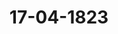 ---  
schema: default  
title: 17-04-1823  
organization: Team Charlie  
notes: "<p>Description</p><p>Neunte Sitzung

Geschehen, Frankfurt den 17. April 1823.

In Gegenwart

g'ller in der achten Sitzung Anwesenden;

wieder hinzugekommen war,

von Seiten Preussens: der Königliche wirkliche geheime Staats= und Cabinetsminister,

Herr Graf von der Goltz.</p><p>§.60</p><p>Erwiederung der hohen Bundesversammlung auf das Schreiben des Kai

serlich=Königlichen Staatsministers, Herrn Grafen von Buol=

Schauenstein.

(8. Sitz. §. 53 d. J.)

Der Kaiserlich=Königliche präsidirende Gesandte, Herr Freiherr von

Münch=Bellinghausen, verliest den Entwurf einer von ihm in Auftrag der hohen

Bundesversammlung an den Kaiserlich=Königlichen Staatsminister, Herrn Grafen von Buol=

Schauenstein, zu erlassenden Antwort, als Erwiederung auf dessen Abschiedsschreiben vom

10. dieses Monats.

Der Entwurf wurde verlesen, und von sämmtlichen Gesandtschaften genehmigt,

wie folgt:

Die hohe Bundesversammlung hat mit dem aufrichtigsten Bedauern Euere Excellenz

aus ihrer Mitte scheiden gesehen und mich beauftragt, Hochdenselben, in Erwiederung auf

das verehrliche Schreiben vom 10. dieses Monats, mit diesen Gefühlen zugleich den hoch=

verdienten Dank für das, seit ihrer Eröffnung bewiesene, unermüdete und rühmliche Bestre=

ben auszudrücken, womit Euere Excellenz ihre Berathungen und Verhandlungen, zum allge=

meinen Besten, dem erhabenen Zwecke des Bundes gemäß, geleitet und Sich dadurch um

deren Erfolg unmisikennbare Verdienste erworben haben.

Die ganz eigene Sorgfalt, welche Euere Excellenz der Würde und dem Ansehen dieser

hohen Versammlung bei ihrer Constituirung widmeten, und das Gedeihen mehrerer orga=

Protok. d. d. Bundesvers. XV. Bb.nischer Gesetze und Einrichtungen, zur näheren Begründung und Ausbildung der Bundes=

verhältnisse, unter Euerer Excellenz Vorsitze und thätigen Theilnahme, sind bleibende Denk=

male Jhrer Wirksamkeit, und begründen die gerechtesten Ansprüche auf das in den Annalen

der Versammlung fortlebende Andenken an ihren ersten Präsivirenden. rc. rc.</p><p>§.61</p><p>Reichskammergerichts=Archiv zu Wetzlar, auch reichskammergerichtliche

Sustentations=Angelegenheiten.

(9. Sitz. §. 77 v. J. 1822. — 5. Sitz. §. 37 v. J. 1823.)

Präsidium: legt ein Schreiben der zu dem Reichskammergerichts=Archive zu Wetz=

lar verordneten Commission, d. d. Wetzlar den 17. März laufenden Jahres, vor, und trägt

darauf an, dieses Schreiben, sammt den mit demselben eingekommenen Acten, der betreffen=

den Bundestags=Commission zuzustellen, diese letztere Commission selbst aber, nachdem zwei

Mitglieder derselben abgegangen seyen, auf herkömmliche Art zu ergänzen.

Sämmtliche Gesandtschaften waren damit einverstanden, — es wurde demnach

zur Wahl geschritten, und diese fiel auf die Herren Bundestagsgesandten,

Freiherrn von Münch, und

Freiherrn von Gruben;

daher

Beschluß:

daß der von Wetzlar eingelangte Bericht der durch den Hinzutritt der Herren Bun=

destagsgesandten, Freiherrn von Münch und Freiherrn von Gruben, ergänzten Bun=

destags=Commission zum weitern Vortrage zuzustellen sey.</p><p>§.62</p><p>Reclamationen der Pensionirten des vormaligen Erjesuiten= und Schul

fonds zu Mainz und einiger andern dasigen Beneficiaten, um Ge=

währung ihrer Pensionsraten.

(4. Sitz. §. 26 b. J.)

Preussen. Der Königlich=Preussische Hof hat die an ihn gerichteten Pensionsan=

sprüche einiger Pensionärs des vormaligen Kurmainzischen Exjesuiten- und Schulfonds

so weit sich dieselben auf ein zu Heiligenstadt belegen gewesenes Activum gründen, schon

ihm Jahre 1819, wie in der 32. Sitzung desselben Jahres diesseits angezeigt worden, nach

dem Maaße seiner ihm unmittelbar obliegenden Verbindlichkeit dadurch vollständig befriedigt,

daß den Reclamanten der Betrag der auf jenes Capital repartirten Pensionsraten für das

Vergangene, bis zum ersten Semester 1819 einschließlich, mit 757 Fl. 40 Kr. 1 ½ Pf. bewilligt und angewiesen, auch wegen künftiger Zahlung an die noch lebenden Jnteressenten Fürsorge

getroffen worden ist.

Die solcher Gestalt erfüllte Zahlungsverbindlichkeit beruht auf der diesseits wirklich statt

gehabten und noch statt findenden Benutzung des gedachten Heiligenstädter Exjesuiten=

Fonds. Es leidet mithin keinen Zweifel, daß dem Königlich=Preussischen Fisco, weil

derselbe dieß Capital während der Dauer des Zeitraumes vom 1. November 1806 bis zum

1. December 1813 nicht genutzt hat, auch keine unmittelbare Verpflichtung zur Nachzahlung

derjenigen Pensionsraten obliegt, welche während des nämlichen Zeitraumes rückständig ge=

blieben sind. Die Berichtigung dieser Rückstände macht vielmehr lediglich einen Gegenstand

der Regulirung des Schuldenwesens und der Centralverhältnisse des ehemaligen Königreichs

Westphalen aus. Nur die von den hierbei betheiligten Staaten über die Behandlung von

Ansprüchen auf Pensionsrückstände aus der Zeit des Königreichs Westphalen im Allgemeinen

festzustellenden Grundsätze können daher auch über die fraglichen Ansprüche definitiv ent=

scheiden. Die erwähnten Pensionärs werden dieß demnach abzuwarten haben.

Wollte man ihnen, aus Rücksichten der Milde, vorläufige Zahlung ausnahmsweise be

willigen; so würde solches unfehlbar vielfache anderweitige Ansprüche auf ähnliche Begün

stigungen, und da deren gleichmäsige Befriedigung unthunlich wäre, nur vergebliche Hoff

nungen aufregen. Eine solche vorläufige Zahlung kann daher, unter den angefuhrten Um

ständen, von Seiten des Königlich=Preussischen Hofes um so weniger statt finden, als der

ganze Betrag der reclamirten Rückstände bei Regulirung des Schuldenwesens und der Cen=

tralverhältnisse des Königreichs Westphalen niemals Preussen allein zur Last fallen kann.

Hiernach ist der Bevollmächtigte der Reclamanten, Finanz=Registrator Hoffmann

zu Aschaffenburg, auf eine Vorstellung, worin er die Zahlung jener Rückstände bei dem

Königlichen Staatsministerio unmittelbar nachgesucht hatte, von demselben bereits mit dem

geeigneten Bescheide versehen worden.

Hierauf wurde

beschlossen:

die Erklärungen von Preussen und Kurhessen (4. Sitz. §. 26 d. J.) an die Reclamations=

Commission abzugeben.</p><p>§.63</p><p>Forderungen verschiedener Staatsgläubiger an den ehemaligen Kurstaat

Mainz und die jetzigen Besitzer ehemaliger Kurmainzischer Lan=

deötheile.

(3. Sitz. §. 23 v. J. 1823.

Baden. Jn der 14. Sitzung vom 5. April 1821 erstattete der Herzoglich=Holstein=

Oldenburgische, Anhalt= und Fürstlich=Schwarzburgische Bundestagsgesandte, Herr von

Berg, Vortrag über die Forderungen verschiedener Staatsgläubiger an den ehemaligen

Kurstaat Mainz und die jetzigen Besitzer ehemaliger Kurmainzischer Landeotheile, worauf

beschlossen wurde: ' daß die Herren Gesandten von Baiern, Würtemberg, Grosherzogthum

Hessen, Nassau und der freien Stadt Frankfurt ersucht werden, sich bei ihren Regierungen

num Unterstützung der in der commissarischen Darstellung über die vier Puncte in Vorschlag

agebrachten Einleitung, insbesondere aber dahin zu verwenden, daß dir erwähnten betheiligten

Regierungen durch Revollmächtigte der Commission die erforderlichen Aufklärungen und

eihre Aeusserungen über diese Gegenstände dergestalt abgeben, damit die gütliche Vereinigung

ederselben, in deren Entstehung aber die rechtliche Erledigung der Sachen und die endliche

Befriedigung der Gläubiger bewirk werden können.

Ungeachtet nun Baden unter den Betheiligten sich nicht aufgeführt findet, so glaubt

es dennoch, als dermaliger Besitzer einiger Theile des vormaligen Kurstaats Mainz, seine

Erklärung über diesen Gegenstand, insbesondere über die Forderungen mit Special-Hypothek

auf die Rente Lohneck und den Zoll Pilzbach, gleichfalls abgeben zu müssen.

Die Streitfrage, worauf es hierbei ankommt, wurde von dem Herrn Referenten selbst

dahin aufgestellt: Haben die reclamirenden Gläubiger ihre Special-Hypothek auf der linken

Rheinseite, und ist also Frankreich ihr Schuldner geworden?

Großherzoglich-Badischer Seits ist man nun der Ansicht, daß die hier in Frage

stehenden Schulden, wie auch der Pariser Staatsvertrag von 1810 ausdrücklich besagt,

schon ursprünglich und nach dem strengen Rechte von dem Mainzer Ausgleichungscongresse

zu Frankfurt nicht hätten an Frankreich verwiesen werden können.

Hiervon ausgehend, hat auch die Großherzogliche Regierung den erwähnten Staats-

vertrag anerkannt, und dem gemäß bereits seit dem Jahre 1811 jenen Antheil an diesen

Schulden übernommen, der die, in den diesseitigen Besitz gekommenen, ehemals Mainzer

Kammer- und Steuergefälle, im Verhältniß zu den sämmtlichen übrigen auf der rechten

Rheinseite gelegenen vergleichen Gefälle, trifft.

Nur die diesseitige Nate an der Mainzer Pfandamtsforderung konnte von der Groß-

herzöglichen Regierung damals, wegen Mangel der erforderlichen Aufklärungen, nicht über-

nommen werden, und auch dermalen noch muß sich die Gesandtschaft, wegen verschiedener

noch nicht vollständig darüber eingezogener Erkundigungen, weitere Erklärung über diesen

Gegenstand vorbehalten.

Ebe und bevor aber die oben erwähnte Streitfrage ihre endliche Erledigung erhalten

haben wird, und ehe man demnach weiß, ob Rassau und die übrigen am Pariser Vertrage

vom Jahre 1310 nicht theilnehmenden Mainzer Kurstaats-Theilhaber die auf ihre Mainzer

Kammer- und Steuer-Revenuen fallenden Schulernantheile, wie man diesseits glaubt,

auch wirklich zu übernehmen verbunden oder entschlossen sind, läßt sich von einem Zusam=

mentritte von Bevollmächtigten zur Liquidation und Nepartition dieser Schulden durchaus

kein Resultat erwarten. Die Liquivation derselben ist übrigens, unter Zugrundelegung der

darüber in Aschaffenburg vorhandenen einzelnen Schuldenacten und der Mainzer Kammer=

und Kriegszahlamts=Rechnungen, in welchen sie Posten für Posten eingetragen sind, ein

so leichtes und einfaches Geschäft, daß die Commission damit wohl in zwei bis drei Tagen

vollständig zu Ende kommen würde.

Noch weniger mühsam aber ist die Repartition dieser Schulden unter die verschiedenen

Kurstaats=Theilhaber, da die resp. Mainzer Steuer= und Kammer=Revenüen=Etats, und

folglich der für diese Schulden gesetzlich vorgeschriebene Repartitionsmaasstab, schon längst

gefertigt, von allen Seiten förmlich anerkannt und früher durch den Frankfurter Ausglei

chungscongreß für eine weit größere Masse von Mainzer Kammer= und Steuer=Schulden,

unter allseitiger Genehmigung, in Anwendung gebracht worden ist.

Von Entscheidung der Vorfrage, ob die Schuldraten, welche nach dem bereits ausge=

mittelten Maasstabe auf jene Landestheile fallen, deren dermalige Besitzer dem Pariser Ver=

trage von 1810 nicht beigetreten sind, jetzt von diesen dennoch, oder ob sie — als auf Frank=

reich haftend geblieben — nunmehr von denjenigen Deutschen Regierungen übernommen werden

müssen, welche in dem Besitze der Mainzer Landestheile auf der linken Rheinseite sich be=

finden, und hinsichtlich ihrer jetzt in Frankreichs Stelle und Verbindlichkeit getreten sind

hängt ferner auch die Anerkennung und Uebernahme der Forderung der Krone Preussen

von 18,200 Fl. für die Universität Erfurt, so wie verschiedene andere ähnliche, einzig und

allein ab.

Nicht zu verkennen ist, daß, wenn diese Corporations= und Stiftungs=Forderungen

nach ihrer Hypothek und zufolge des Lüneviller Friedens, wie von dem Herzogthume

Nassau behauptet wird, zu übernehmen gewesen seyn würden, dieselben auch, nach §. 37

des Reichsdeputations=Hauptschlusses von 1803, an Frankreich heimgefallen und somit in

dessen Händen Nechte und Verbindlichkeit consolidirt gewesen seyn würden.

Die solcher Gestalt längst vor dem Pariser Staatsvertrage von 1810 erloschenen Ver=

bindlichkeiten hätten demnach auch später nicht mehr ins Leben gerufen werden können.

Wenn nun hiernach die Entscheidung der mehrerwähnten Streitfrage bei der Repar=

tition und selbst bei der Liquidation einzelner nicht unbeträchtlicher Forderungen präjudiciell

ist, so sieht sich die Großherzogliche Regierung zu der wiederholten Erklärung veranlaßt

daß sie sich vor Erledigung derselben von dem Zusammentritt einer eigenen Commission

kein Resultat versprechen kann.Demnach ist sie auch des Dafürhaltens, daß die hohe Bundesversammlung zuvörderst

einzig und allein ihre Bemühung darauf zu richten haben möchte, die Entscheidung der

streitig gewordenen Vorfrage herbeizuführen.

Diese Erklärung wurde an die betreffende Commission verwiesen.</p><p>§.64</p><p>Besoldungs= und Pensions=Rückstände der zum vormaligen Kaiserlichen

und Reichskammergerichte gehörigen Personen betreffend.

(5. Sitz. §. 37 d. J.)

Baden. Die hohe Bundesversammlung hat beschlossen, über den ihr in der 25. Sitzung

vom 15. Juli 1822, in Betreff der Besoldungs= und Pensions=Rückstände der zum vor=

maligen Kaiserlichen und Reichskammergerichte gehörigen Personen, erstatteten Commis=

sionsbericht, die Jnstructionen der Höfe einzuholen.

Die Großherzogliche Gesandtschaft hat nicht ermangelt, diesem Beschlusse nachzukommen,

und sie sieht sich nunmehr ermächtigt, Namens ihres höchsten Hofes folgende Erklärung

abzugeben.

Jn dem erwähnten Commissionsberichte, Seite 769, ist das Großherzogthum Baden

unter denjenigen Bundesstaaten aufgeführt, welche gar keine oder nicht nennenswerthe Rück=

stände an Kammerzielern bis 31. December 1816 haben, und Seite 770 wird hinzugefügt,

daß, wenn dasselbe von allen Staaten geschehen wäre, die besoldeten Cameralen schon 1813

gar keinen Rückstand gehabt haben, seitdem aber keine vollen Kammerzieler zu deren Be=

friedigung erforderlich gewesen seyn würden.

Nach der eben daselbst gestellten Berechnung hätte sich dem zufolge am Ende des

Jahres 1816 ein Ueberschuß von 94,436 Rthlr. 45 3 Kr. ergeben, der zur Restitution an

die Contribuenten vorräthig seyn sollte, und wovon Baden nach dem Beitragsfuße 4,200 Fl.

243 Kr., als zuviel bezahlt, erhalten würde.

Wenn nun die schuldigen Beiträge von vielen der Contribuenten nicht eingiengen,

und dadurch nicht nur der ganze Ueberschuß der Staaten, welche ihre Gesinnungen gegen

die hülfsbedürftigen Reclamanten durch Abführung ihrer Naten bethätigten, absorbirt wurde

sondern sich auch noch ein Zahlungsrückstand von 195,370 Fl. 23 Kr. ergab; so kann die

Großherzogliche Regierung ein solches Resultat zwar bedauern, keineswegs aber vermag sie

einzusehen, wie hieraus irgend eine, wenn auch nur moralische, Verbindlichkeit zu weiteren

Beiträgen für sie abgeleitet werden kann. Unmöglich kann sie sich mit einer Billigkeit

vereinigen, die mit den Rechtsprincipien unverträglich ist; vielmehr theilt sie die bereits

von dem Kaiserlich=Königlich=Oesterreichischen Hofe ausgesprochene Ueberzeugung, daß man

immer noch am sichersten zum Ziele gelangen werde, wenn die hohe Bundesversammlung

dahin wirkte, daß zuerst alle rückständigen Kammerzieler bis zum Jahre 1817, nebst dem

weiter in diesem Jahre ausgeschriebenen Kammerziele, entrichtet, und hieraus die rückständi=

gen Pensionen bezahlt würden.

Sollte sich hierbei eine so grosse Menge von illiquiden und inexigiblen Posten heraus=

stellen, daß ein weiterer Ausschlag erforderlich würde, so ist die Großherzogliche Regierung

bereit, diesen zu leisten, ungeachtet sie nicht glaubt, daß irgend eine dieser Forderungen

verloren seyn könne, da die Kammerzieler als eine Realverbindlichkeit auf den einzelnen

Landestheilen hafteten, und daher beibringlich seyn müssen, so lange als diese bestehen.

Sollten aber einzelne dieser Forderungen deßhalb für inerigibel betrachtet werden wollen,

weil deren Beitragöpflicht zwischen verschiedenen Bundesstaaten streitig ist, so vermag man

Großherzoglich=Badischer Seits dieser Ansicht gleichfalls nicht beizutreten; vielmehr ist man

des Dafürhaltens, daß die hohe Bundesversammlung dafür Sorge zu tragen habe, daß

dieser Streit geschlichtet werde, was aber nicht dadurch geschehen kann, daß die Schuld

ganz oder zum Theil auf diejenigen übertragen werde, welche ihrer Obliegenheit längst ge=

nügt haben.

Die Großherzogliche Regierung glaubt demnach, daß, unter Umgehung der von der

verehrlichen Bundestags=Commission gemachten Vorschläge, mit einer genauen Untersuchung

und Liquidation der Kammerzieler=Rückstände unverzüglich der Anfang zu machen, und daß

sodann den speciellen Vorschlägen zu Beibringung der einzelnen Posten entgegenzusehen seyn

möchte.

Diese Abstimmung wurde an die betreffende Commission abgegeben.</p><p>§.65</p><p>Bitte des ehemaligen Rheinzollschreibers zu Oberlahnstein, Hofge-

richtsraths Beidler, für sich und mehrere Kheinzoll-Pensionisten,

um Auszahlung rückständiger reichsschlußmäsiger Pensionen.

(22. Siz. §. 174 v. 3. 1822.)

Baden. In der 16. Sitzung vom 13. Mai vorigen Jahres, S. 140, wurde beschlossen,

über die Reclamation des ebemaligen Rheinzollschreibers zu Lahnstein, Hofgerichtsraths

Beiöler, für sich und mehrere Rheinzoll-Pensionisten, um Auszahlung rückständiger reichs-

schlußmäsiger Pensionen, das Vermüttlungsverfahren zwischen den betheiligten

Die Gefandtschaft hat nicht ermangelt, hierüber die Befehle ihres höchsten Hofes ein-

zuholen und sieht sich nunmehr in dem Falle, ihr Bedauern darüber auszudrücken, daß sie an

den deßfallsigen Verhandlungen keinen Theil nehmen kann. — Die Großherzogliche Regie-

rung ist indessen fürs erste nicht gesonnen, ihre Weigerung auf den Umstand zu stützen,

daß sie von den Reclamanten überall nicht in Anspruch genommen worden ist, eben so

wenig, als darauf, daß es sich hier in Beziehung auf sie von keiner Forderung handelt,

die zwischen ihr und den übrigen Rheinuferstaaten, als solchen, streitig geworden ist, wor-

aus, vielleicht nicht mit Ungrund, hätte gefolgert werden mögen, daß es nicht in der Absicht

der hohen Bundesversammlung gelegen haben könne, einen Staat, der in keinem solchen

Streite befangen gewesen, aus eigener Autorität zu adcitiren, und ihn dadurch zum Be-

theiligten zu machen; vielmehr glaubt sie, mit Umgehung aller Rechtsgründe, sich auf die

Ungabe beschränken zu müssen, daß sie zu seiner Zeit alle, bis zum 1. December 1802 auf

ihrem Rheinufer angestellt gewesenen und unversorgt gebliebenen, alten Rheinzoll-Beamten,

sowohl die ehemals privativ Badischen als Rheinpfälzischen, übernommen, und mithin sogat

in der Voraussetzung, daß sie als Rheinuferstaat mit Recht in Anspruch genommen werden

könne, Alles geleistet habe, wozu sie nur jemals angehalten zu werden vermag.

Die Gesandtschaft hat übrigens eine ausführlichere Darstellung des ganzen Verhältisses

zu übergeben, welche der verehrlichen Bundestags-Commission mitzutheilen seyn dürfte.

Diese Erklärung, sammt der angezogenen und zugleich überreichten ausführlicheren Dar-

stellung, wurde der betreffenden Vermittlungs-Commission zuzustellen beschlossen.</p><p>§.66</p><p>Forderung des ehemaligen Mainzer Domcapitels an die bei dem aufge

losten Gropherzogthume Frankfurt betheiligten Regierungen.

CI. Sitz. L. 46 E. J.)

Kurhessen. Ueber die Anforderung der Mitglieder des vormaligen Mainzer Dom-

capitels an die bei dem vormaligen Großherzogthume Frankfurt betheiligten Regierungen

ist man Kurhessischer Seits ausser Stande, eine weitere Aufklärung zu geben, als bereits

in den Protokollen der Ausgleichungs-Commission enthalten ist, wo dieser Gegenstand um

deßwillen unerledigt blieb, weil bei deren letzten Zusammentritt die Final-Instructionen der

vorzüglich in Anspruch genommenen Höfe von Wien, Berlin und München noch abgiengen.

Von Seiten Seiner Königlichen Hoheit des Kurfürsten sind die Aeusserungen Höchst-

Ihres Commissarius zum Protokolle der Sitzung vom 4. Juli 1815 vollständig genehmigt

worden. Hiernach dürften Allerhöchstsie wegen des Departements Hanau, welches bekannt-

lich schon vom 1. December 1813 an vom Großherzogthume getrennt wurde, im äussersten

Falle zu concurriren haben:

1) zu den Rückständen der Lahnsteiner Quartalgelder und der Kammerrente bis zum

1. Detember 1813, in so fern der Ertrag der Aschaffenburger Departementalcasse, woraus diese

Beträge zu zahlen waren, in die Centralcasse geflossen seyn sollte,

2) zu dem unbedeutenden Rückstande der Hananischen Sustentations-Rata von 58 Fl.

11 Kr., entweder gemeinschaftlich oder privativ, je nachdem man sich überhaupt wegen der

Schulden - und Ausgabenrückstände über diesen oder jenen Grundsatz vereinigen wird.

Dagegen concerniren die Rückstände der Lahnsteiner Quartalgelder und der Kammer-

Rente, vom 1. Detember 1813 an, Seine Königliche Hoheit eben so wenig, als die Rück-

stände der Post-Recognitionsgelder, welche nicht für Hanau bezahlt wurden, und keine Ein-

nahme der Großherzoglich-Frankfurtischen Central-Staatscasse bildeten, sondern dem Dom-

capitel als Sustentations-Ergänzung überlassen worden waren.

Diese Erklärung wurde an die Reclamations-Commission abgegeben.</p><p>§.67</p><p>Die Vermittlung der Bundesversammlung bei Streitigkeiten der Bun-

desglieder unter sich, und Aufstellung einer wohlgeordneten Aus

tragalinstanz, auch das Austrägalverfahren bitt.

(6. S. §. 41 d. 3.)

Der Gesandte der freien Stadt Frankfurt, Herr Danz, verliest nach

folgenden Vortrag der mit der Revision der Bundestagsbeschlüsse über das

Austrägalverfahren beauftragten Commission — die Frage betreffend:

Wie ist bei der Anwendung des dreissigsten Artikels der Wiener Schlußacte zu ver-

fahren, wenn die Austrägalinstanz, in Ermangelung eines Antrags des einen Theils

gegen den andern Theil, sich, nach der von ihr zu befolgenden Proteßordnung, nicht

ermächtigt halten kann, in contumaciam zu verfügen?

§. 1.

In der Beschwerdesache der Rheinpfälzischen Staatsgläubiger und Besitzer der Partial-

Obligationen Lit. D, die Zahlung der rückständigen Zinsen und verfallenen Capitalien be-

treffend, ist das Königlich-Großbritannisch-Hanndverische Oberappellationsgericht zu Celle

als Austrägalinstanz eingetreten, um über die zwischen dem Großherzogthume Baden und

der Kröne Baiern entstandene Differenz zu entscheiden.

Protok. d. d. Bundesvers. XV. 2d.

Unter dem 4. Februar dieses Jahres hat dieses höchste Gericht an eine hohe Bundes-

versammlung die Gründe berichtet, aus welchen dasselbe die ihm zur Austrägel-Entschei-

dung übertragene Sache nicht innerhalb eines Jahres, von Einreichung des Klageantrags

an gerechnet, habe entscheiden können, und hat hierbei bemerkt:

nandern Theils können wir, nach dem in unserer Protestordnung vorgeschriebenen und

bäher auch hier in Anwendung zu bringenden Verfahren, und nicht für ermächtigt

ehalten, gegen einen der streitenden Theile praejudicia in Vollziehung zu setzen und

ein contumaciam gegen denselben zu verfahren, wenn nicht der andere streitende

Theil besonders darauf anträgt. Letzteres ist nun bis jetzt von den eigentlich

ustreitenden Theilen, wozu wir die Gläubiger nicht rechnen können, nicht

geschehen u.

Mittelst Beschlusses dieser hohen Versammlung, vom 20. Februar dieses Jahres 7, sind

Gründe für hinreichend angenommen, und es ist durch das zweite Glied des Beschlusses

jene

beigefügt worden.

nwäre dieser Gegenstand an die mit der Revision des Austrägalverfahrens beauftragte

aCommission abzugeben, um darauf bei ihren Arbeiten Rücksicht zu nehmen.

Ein in der sechsten Sitzung dieses Jahres, den 13. März , vorgetragenes Beförderungs-

gesuch Frankfürter Inhaber solcher Obligationen, hat dieser hohen Versammlung zu folgen-

dem weiteren Beschluß Veranlassung gegeben:

'daß die mit der Revision des Austrägalverfahrens beauftragte Commission ersucht

werde, dem ihr, vermöge des zweiten membri des Beschlusses vom 20. Februar 1823,

gewordenen Auftrage in der Art zu genügen, daß sie, in möglich- kürzester Frist, be

esondere Vorschläge darüber mache, wie, sowohl für den gegenwärtigen als jeden künf

atigen Fall, das von dem Oberappellationsgerichte zu Celle zur Anzeige gebrachte mög

sliche Hinderniß, in Fallen des 30. Artikels der Wirner Schlußacte, dem Artikel Ull

Num. 8 des Buncerbeschlusses vom 16. Juni 1817 nachzukommen, zu beseitigen seyn

umöchten.

Die Erledigung dieses letzteren verehrlichen Auftrags ist der Gegenstand dieses Vortrags.

S. 2.

Der Artikel 29 der Wirner Schlußacie begreift den Fall, wenn das Subject des

schuldenden, oder dafür geachteten Theils unbestritten ist; der Artikel 30 hingegen den Fall,

wenn eben diesed zweifelhaft und bestritten ist: dorten ist eine Vorfrage gar nicht vorhan-

)Dritte Sitz. Prot. 9. 22.

ee) Prot. §. 11.

den; hier muß darüber rechtlich erkannt werden. Die Bundesversammlung soll die recht-

liche Entscheidung dieser streitigen Vorfrage, d. h. der Frage: wen, von zweien oder meh

reren Staaten, der betheiligte Private in Anspruch zu nehmen habe, oder, wie man sich

in den Wiener Conferenzen) ausdrückte, welchen oder welche Bundesstaaten die Forde-

rung überhaupt angehe, durch eine Austrägalinstanz veranlassen — durch eine Austrägal-

instanz, ohne weitere Bestimmung, mithin, wie es scheint, in jedem Betrachte, durch eine

solche, welche durch die Bundestagsbeschlüsse von den Jahren 1317 und 1320 noch zur

Zeit normirt ist.

Von diesem letzteren Gesichtspuncie, ist die Commission bei dem in der 37. Sitzung

des Jahres 1820 vorgelegten Entwurfe eines Bundestagsbeschlusses, über das Ver

fahren in Streitigkeiten der Bundesglieder unter einander, im §. 13 zunächst ausgegangen;

das Refultat der weiteren Berathungen wird ergeben, was hieran abzuändern, und auf

andere Weise anzuordnen, angemessen befunden wird, wohin auch besonders das gehört,

ob die Reclamanten, wie vorgeschlagen wird, noch zur Zeit aber nicht bestimmt festgesetzt

ist, befugt seyn sollen, ihr Interesse durch Intervention wahrzunehmen.

Dermalen handelt es sich vorläufig nur davon, wie den Privaten, bei dem, was die

jetzigen Bundesgesetze enthalten, das Mittel zur Verfolgung ihrer Ansprüche, welches durch

den Artikel 30 der Wirner Schlußacte festgesetzt worden ist, wirklich und mit thunlichster

Beförderung, ohne den Rechten der Regierungen in irgend einem Betrachte zu nahe zu

treten, gewährt werden könne,

8. 3.

Nach den dermaligen Bundesgesetzen, stehet dem zur Austrägalinstanz gewählten obersten

Gerichtshofe die Leitung des Proceffes, nach der bei ihm geltenden Proceßordnung, und

die Entscheidung des Streits, in allen seinen Haupt- und Nebenpuncten, uneingeschränkt,

und ohne alle weitere Einwirkung der Bundesversammlung oder der Tundesregierung, zu.

Letztere wird jedoch, auf Ansuchen der Bundesversammlung oder der streitenden Theile, im

Falle einer Zögerung von Seiten des Gerichts, die zur Beförderung der Entscheidung

nöthigen Verfügungen erlassen. Das endliche Erkenntniß soll längstens binnen Jahresfrist

vom Tage der überreichten ersten Klage oder Beschwerdeschrift erfolgen; die Gründe eines

nothwendig geglaubten längeren Zeitraums sind, auf zu erstattenden Bericht, der Würdi-

gung der Bundesversammlung überlassen e

) Anlage 4. jum Prot. der 22. Sitz. vom 15. April 1820.

e7) Prot. §. 214.

den Puntestagsbeschlüsse vom 16. Juni 1617, kll. Num. 6, 8. und vom 4. August 1820, Art. 2.

§. 4.

Durch die gesetzliche Vorschrift, daß, bei der Verhandlung eines Rechtsstreits, die

Thätigkeit der streitenden Theile geordnet, und in bestimmte Zeiträume oder Fristen ein-

geschränkt seyn solle, wird Beförderung der Gerechtigkeitspflege bezweckt; jene beruht also

in so fern auf einem staatsrechtlichen Princip.

Aus diesem Grunde belegen die Gesetze denjenigen, welcher die aufgegebene Handlung,

in der vorgeschriebenen Zeit, entweder gar nicht oder nicht gehörig vollzieht, oder — wie

man sich ausdrückt — ungehorsam ist, wenigstens mittelbar mit einem Nachtheil, welcher

meist zum Vortheil des Gegentheils gereicht.

Aus welchem Gesichtspuncte jener Nachtheil, nach den Grundsätzen des gemeinen Deut

schen Processes, zu betrachten sey, gehört nicht hierher; und eben so wird eine Aufzählung

der verschiedenen proteßleitenden Decrete und der Fristen, mit ihren Wirkungen im Falle

der Nichtbefolgung oder der Versäumung, hier billig übergangen: nur dieses, so bekannt es

ist, wird zur Deutlichkeit und schnelleren Uebersicht bemerkt werden dürfen — daß, wenn das

Verfahren bei, durch aretatorische Decrete, vorberaumten und versäumten Fristen, weiter

geführt werden soll, nach den Marimen des gemeinen Processes, der andere Theil bei dem

Gerichte um eine Verfüügung bitten muß, daß die Folge der Versäumung, oder der von

dem Gesetze oder durch ein richterliches Decret angedrohte Rechtsnachtheil, in Wirklichkeit

gesetzt, und das weitere Verfahren, um zur Abfassung des Endurtheils gelangen zu können,

bestimmt werde, — so wie, daß die bekannte Regel: contumacin non accusata non nocet,

nur bei den so genannten Fatalien Ausnahme leidet.

S. 5.

Das Verfahren, daß Partien, von welchen keine gegen die andere als Kläger auftritt,

darüber rechten müssen, wer von ihnen sich von einem Dritten verklagen oder in An-

spruch nehmen lassen solle — daß dieser Dritte mit der Anstellung seiner Klage so lange

warten muß, bis die Differenz zwischen jenen beiden, wer von ihnen zu Recht zu stehen

schuldig sey, durch rechtliche Entscheidung erledigt ist — dieses Verfahren, welches der

Artikel 30 der Wiener Schlußacte enthält, war in Deutschland früher nicht bekannt, aber

auch entbehrlich: die neue Ordnung gebot diese neue Disposition, als ein Instiuut, um eine

Rechtlosigkeit zu verhüten, welche möglicher Weise den Privaten drohete.

Vor der Entscheidung jener Differenz, oder, nach den Worten des Gesetzes, vor der

Entscheidung der Vorfrage, können die betheiligten Privaten nicht klagen; hieraus scheint

zu folgen, daß sie wenn ihnen auch gestattet würde, bei den Verhandlungen über die Vor-

frage in anderem Betrachte ihr Interesse wahrzunehmen — bei der Austrägalinstanz nichtdarauf antragen können, Nachtheile gegen einen Theil auszusprechen oder zu verhängen,

der noch zur Zeit ihr Gegner nicht ist, vielleicht auch nie seyn wird.

S. C.

Im gewöhnlichen bürgerlichen Proceßverfahren zwischen Privaten, kann der Fall eines

aus unterlassener Betreibung eines Rechtsstreits für dritte Interessenten entstehenden Nach-

theils nicht eintreten, weil es diesen Dritten nicht an Mitteln fehlt, einen solchen Nachtheil

von sich abzuwenden, dieselben also sich selbst die Folgen beimessen müssen, wenn sie von

diesen Mitteln keinen Gebrauch machen. Auch in sonstigen Streitigkeiten der Bundesglieder

unter sich, ist Vorsorge zur Beforderung getroffen (h. 3); dasjenige, was von Anträgen der

Partien abhängig ist, bleibt ihrer eigenen Thätigkeit überlassen; bei eigener Unthätigkeit

haben sie keine Ursache, über die Unthätigkeit der Austrägalinstanz zu klagen.

Anders verhält sich dieses in Fällen, in welchen der Artikel 30 der Wiener Schlußacte

zur Anwendung kommt.

Denn, können die Gerichte bei diesen Verhandlungen, nach den Marimen des gemeinen

Deutschen Protesses, nicht von Amtswegen den Ablauf der Fristen berücksichtigen, und auf

die Wirkungen der Nichtbefolgung, ohne Antrag des andern Theils, erkennen; ist der Fall

möglich, daß ein solcher Antrag ganz unterlassen oder doch sehr verzögert wird; können die

Privaten selbst, d. h. gerade diejenigen, um verentwillen das Verfahren eingeleitet wird,

nicht auftreten: so könnte allerdings die wohlthätige Disposition jenes Artikels als todter

Buchstabe möglich gedacht werden, wenn nicht dagegen in dem Geiste des Gesetzes, welches

die Verhütung der Rechtlosigkeit im Deutschen Bunde zum Zwecke hat, Mittel zu Erreichung

des letzteren, ohne Verletzung der Rechte der Regierungen, sollten gefunden werden können.

5. 7.

117

Zur Erwirkung der Thätigkeit der Austrägalinstanz, ohne Antrag des andern Theils,

bieten sich zwei Mittel dar:

1) man gestattet den Privaten, deren Anspruch die Differenz und das über dieselbe

eingeleitete Verfahren veranlaßt hat, bei der Austrägalinstanz von der Lage der Verhand-

lungen Kenntniß zu nehmen, und, in dem hier vorausgesetzt werdenden Falle, diejenigen

Anträge zu machen, welche sonsten, nach den Vorschriften des gerichtlichen Verfahrens, von

dem andern Theile gemacht werden könnten;

2) die Austrägalinstanz wird beauftragt und ermächtigt, in Fällen des Artikels 30 der

Wiener Schlußacte, alle Fristen von Amtswegen zu beachten, bei Nichtbefolgung einer er

gangenen Verfügung, Verzichtleistung auf die unterlassene Handlung anzunehmen, und ebenras auszusprechen, was sonsten auf Antrag des andern Theils, als Folge der Unterlassung,

zum Behufe der endlichen Entscheidung, auszusprechen seyn würde.

S. O.

Das erste Mittel scheint das wider sich zu haben, daß es noch zur Zeit an einer aus

drücklichen Bestimmung darüber gebricht, ob und welche Theilnahme überhaupt den Pri-

vaten an den Verhandlungen gestattet seyn solle, so wie, daß hier die Privaten, nach dem,

was bereits oben (h. 5) bemerkt worden ist, nicht als eigentlich streitender Theil betrachtet

werden können: die Commission glaubt also, auf das zweite Mittel antragen zu müssen, und

diesen ihren Antrag mit Folgendem rechtfertigen zu können.

S. 9.

1) Nach dem Artikel 30 der Wiener Schlußacte soll die Bundesversammlung, in dem

benannten Falle, wenn der Versuch einer gütlichen Ausgleichung fruchtlos war, und die in

Anspruch genommenen Bundesglieder sich nicht, in einer zu bestimmenden Frist

über ein Compromiß vereinigen, die rechtliche Entscheidung der streitigen Vorfrage durch

eine Austrägalinstanz veranlassen. Die Worte: a zu bestimmenden Frist- sind in

den Wirner Conferenzen auf besondere Erinnerung aufgenommen worden ), zum sicheren

Beweise, wie sehr man darauf bedacht war, jeder möglichen Verzönerung vorzubeugen.

Gehört es zum Berufe dieser hohen Versammlung, die rechtliche Entscheidung der streitigen

Vorfrage, auf Anrufen der Betheiligten, zu veranlassen, so muß alles das entfernt wer

den können, was diese rechtliche Entscheitung aufhalten, nicht wahrscheinlich, gleichwohl

möglich, ganz verhindern, jenen hohen Beruf unwirksam machen, und so eine Disposition

welche die Rechte schuldloser Dritter sichern sollte, und auf der vertragsmäsigen Willens-

äusserung aller Bundesglieder beruht, in leere Worte verwandlen kann.

§. 10.

2) Es ist schon oben 15. 5) bemerkt worden, daß das Institut des 30. Art. neu ist;

es kann mithin in den Proceßordnungen, welche die Austrägalinstanzen befolgen sollen,

für Falle dieser Art keine Vorsehung getroffen seyn. Wenn nun nur im Allgemeinen fest-

gesetzt ist, daß die Entscheidung der streitigen Vorfrage durch eine Austrägalinstanz ver-

anlaßt werden soll; so muß man auch, wenn man nicht der Bundesgesetzgebung mit dem

Vorwurf einer unzureichenden Verfügung zu nahe treten will, die Mittel fanctionirt halten,

R. Sitz. vom 15. April 1820. Anl. Lit. 4.

welche zu einer solchen Entscheidung führen, wenn dieselben gleich in den für andere Falle

berechneten Proteßordnungen als gesetzliche Normen nicht aufgenommen sind.

§. 11.

3) Wollte man einwenden, das Contumaciren von Richteramtswegen — wenn man sich

der Kürze wegen, dieser Umschreibung bedienen darf — möge wohl der so genannten Un

ursuchungsmarime angemessen seyn, diese liege aber der Deutschen gemeinrechtlichen Proceß-

theorie nicht zum Grunde; so kann mit Grund darauf geantwortet werden:

das Institut des Art. 30 ist neu — ältere, für andere Fälle und früher nicht ge-

kannte Verhältnisse gegebenen Normen und bestimmten Formen, können und dürfen über-

haupt nur mit der Einschränkung angewendet werden, welche die Natur der neuen Ver-

hältnisse ergiebt.

§. 12.

4) Auf diese Weise wird die bundesgesetzliche Disposition, daß dem zur Austrägal-

instanz gewählten obersten Gerichtshofe die Leitung des Protesseö und die Entscheidung

ees Streits, in allen seinen Haupt- und Nebenpuncten, uneingeschränkt, und ohne alle

weitere Einwirkung der Bundesversammlung oder der Landesregierung, zustehen solle, aufrecht

erhalten — für den Fall der Zögerung von Seiten des Gerichts ist bereits Vorsehung

getroffen.

Ohnehin wird, nach den bekannten Gesinnungen der Deutschen Regierungen, eine richter-

liche Verfügung von Amtswegen selten erforderlich seyn; eine jede Regierung hat gegründeten

Anspruch auf die Vermuthung, sie werde nicht gemeint seyn, Privatpersonen, welche das

Ihrige in gutem Glauben hingegeben haben, vielleicht in Dürftigkeit über Differenzen

leiden zu lassen, die sie nicht herbeigeführt haben, und die ihnen fremd sind.

§. 13.

Noch hat die Commission die Frage zu beantworten: ob, wenn der von ihr gemachte

Vorschlag genehmigt wird, diese Anordnung auch auf dermalen bereits in Verhandlung

stehende Fälle des Artikels 30 der Wiener Schlußacte angewendet werden könne!

Die Commission bekennt sich zu dem Grundsatze, daß, wenn eine neue Anordnung

in Rechtssachen solche Gegenstände betrifft, die mit dem, in einem angefangenen und noch

nicht beendigten Rechtsstreite, Vorhergegangenen, weder an sich, noch der Form

nach, in wesentlichem Berhkm— daß solche auch auf dasjenige in An

wendung gebracht werden könne, u nad

zeretener Gültigkeit derselben geschieht.Will man nun auch dem Vorschlage der Commission die Eigenschaft einer neuen An-

ordnung beilegen, und solchen nicht vielmehr nur für einen bestimmten Ausdruck dessen,

was im Geiste des Gesetzes liegt, halten; so würde gleichwohl jene Frage, nach dem Dafür-

halten der Commission, immer zu bejahen seyn.

§. 14.

Aner ag.

Nach allem diesem, geht der Antrag der Commission dahin:

In allen den Fällen, in welchen ein Verfahren vor einer Austrägalinstanz, nach

der Disposition des breissigsten Artikels der Wiener Schlußaete, eingeleitet ist, wird

das oberste Gericht, welches die Austrägalinstanz bildet, beauftragt und ermächtigt,

alle Fristen von Amtswegen zu beachten, bei Nichtbefolgung einer ergangenen Ver-

fügung, Verzichtleistung auf die unterlassene Handlung anzunehmen und eben das

auszusprechen, was sonsten, auf Antrag des andern Theils, als Folge der Unter-

lassung, zum Behufe der endlichen Entscheidung, auszusprechen seyn würde.

Hierauf wurde, nach dem Antrage des Kaiserlich-Königlichen präsidirenden Herrn Gesandten,

beschlossen.

tängstens am 19. Juni dieses Jahres über diesen Gegenstand abzustimmen.

Präsidium: bemerkte bei diesem Anlasse, daß die betreffende Commission wieder zu

ergänzen sey. Dem zufolge wurde zur Wahl eines neuen Mitgliedes geschritten, welche

auf den Großherzoglich-Hessischen Herrn Bundestagsgesandten,

Freiherrn von Gruben,

fiel.</p><p>§.68</p><p>Einreichungs-Protokoll.

Die Eingaben

Ntum. 29, eingereicht am 11. April, von dem Königlich-Baierischen Finanz-Registrator

Hofmann, als Beistand der Bolongardischen Erben, und Gebrüder

Bolongaro-Crevenna, Gesuch um hohe Verwendung wegen Rückzahlung

eines, auf die Rente Lohneck und den Zoll Bilzbach radicirten, vormals

Kurmainzischen Steuercapitals von 6,500 Fl. Mit 4 Anlagen.

einger. codem, von dem ehemal. Rheinzollschreiber, Hofgerichtsrath Beisler,

Num. 30,

wiederholte Bitte für sich und mehrerer Rheinzoll-Pensionisten, die

Entscheidung ihrer Angelegenheit durch eine Austrägalinstanz zu veranlassen.

Num. 31, einger. am 12. April, von Ferdinand Ludwig Lieberich zu Andbach,

E1.

neuertes Gesuch um baldige Bezahlung seiner Reichsoperationscasse-Forderurgen.

Num. 32, einger. am 14. April, von Mayer Auerbach zu Carlsruhr, Gesuch um

hohe Verwendung wegen Befriedigung einer mittelst Cession erhaltenen For-

betung von 2, 376 Fl. 30 Kr. an das bestandene Generalgouvernement Frankfurt.

Num. 23, einger. am 15. April, von Dr. Ehrmann dahier, mit einer, nachträglich zur

hohen Einsicht vorgelegten, Kurpfalzbaierischen Original-Schulvverschreibung, in

Betreff der Beschwerde der Erben des Handelsmanns Simon Morißz Ruppel,

zu Num. 25 vom 14. März dieses Jahres.

wurden den betreffenden Commissionen zugewiesen.

Protok. d. d. Bundesv.rs. XV. 10.

Folgen die Unterschriften.</p>"  
resources:  
- format: png  
  name: Page105[0-60].png  
  url: ../../data_img/Protokolle_BV_15_1823/17-04-1823/Page105[0-60].png  
- format: png  
  name: Page106[60-61-62].png  
  url: ../../data_img/Protokolle_BV_15_1823/17-04-1823/Page106[60-61-62].png  
- format: png  
  name: Page107[62-63].png  
  url: ../../data_img/Protokolle_BV_15_1823/17-04-1823/Page107[62-63].png  
- format: png  
  name: Page108[63].png  
  url: ../../data_img/Protokolle_BV_15_1823/17-04-1823/Page108[63].png  
- format: png  
  name: Page109[63].png  
  url: ../../data_img/Protokolle_BV_15_1823/17-04-1823/Page109[63].png  
- format: png  
  name: Page110[63-64].png  
  url: ../../data_img/Protokolle_BV_15_1823/17-04-1823/Page110[63-64].png  
- format: png  
  name: Page111[64-65].png  
  url: ../../data_img/Protokolle_BV_15_1823/17-04-1823/Page111[64-65].png  
- format: png  
  name: Page112[65-66].png  
  url: ../../data_img/Protokolle_BV_15_1823/17-04-1823/Page112[65-66].png  
- format: png  
  name: Page113[66-67].png  
  url: ../../data_img/Protokolle_BV_15_1823/17-04-1823/Page113[66-67].png  
- format: png  
  name: Page114[67].png  
  url: ../../data_img/Protokolle_BV_15_1823/17-04-1823/Page114[67].png  
- format: png  
  name: Page115[67].png  
  url: ../../data_img/Protokolle_BV_15_1823/17-04-1823/Page115[67].png  
- format: png  
  name: Page116[67].png  
  url: ../../data_img/Protokolle_BV_15_1823/17-04-1823/Page116[67].png  
- format: png  
  name: Page117[67].png  
  url: ../../data_img/Protokolle_BV_15_1823/17-04-1823/Page117[67].png  
- format: png  
  name: Page118[67].png  
  url: ../../data_img/Protokolle_BV_15_1823/17-04-1823/Page118[67].png  
- format: png  
  name: Page119[67].png  
  url: ../../data_img/Protokolle_BV_15_1823/17-04-1823/Page119[67].png  
- format: png  
  name: Page120[67-68].png  
  url: ../../data_img/Protokolle_BV_15_1823/17-04-1823/Page120[67-68].png  
- format: png  
  name: Page121[68].png  
  url: ../../data_img/Protokolle_BV_15_1823/17-04-1823/Page121[68].png  
category:   
  - Protokolle_BV_15_1823  
maintainer: Gulnoza Khamidova  
maintainer_email: g.khamidova.21@abdn.ac.uk  
---